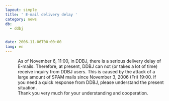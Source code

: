 ```yaml
---
layout: simple
title: ' E-mail delivery delay '
category: news
db:
  - ddbj


date: 2006-11-06T00:00:00
lang: en
---
```


<dd>As of November 6, 11:00, in DDBJ, there is a serious delivery delay of E-mails. Therefore, at present, DDBJ can not (or takes a lot of time) receive inquiry from DDBJ users. This is caused by the attack of a large amount of SPAM mails since November 3, 2006 (Fri) 19:00. If you need a quick response from DDBJ, please understand the present situation.
<dd>Thank you very much for your understanding and cooperation.</dd>
</dd>
